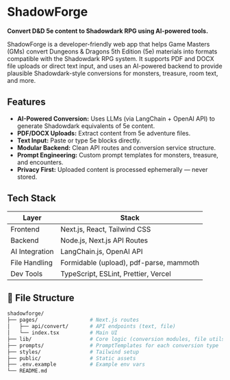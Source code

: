 # ShadowForge

**Convert D&D 5e content to Shadowdark RPG using AI-powered tools.**

ShadowForge is a developer-friendly web app that helps Game Masters (GMs) convert Dungeons & Dragons 5th Edition (5e) materials into formats compatible with the Shadowdark RPG system. It supports PDF and DOCX file uploads or direct text input, and uses an AI-powered backend to provide plausible Shadowdark-style conversions for monsters, treasure, room text, and more.

## Features

- **AI-Powered Conversion:** Uses LLMs (via LangChain + OpenAI API) to generate Shadowdark equivalents of 5e content.
- **PDF/DOCX Uploads:** Extract content from 5e adventure files.
- **Text Input:** Paste or type 5e blocks directly.
- **Modular Backend:** Clean API routes and conversion service structure.
- **Prompt Engineering:** Custom prompt templates for monsters, treasure, and encounters.
- **Privacy First:** Uploaded content is processed ephemerally — never stored.

## Tech Stack

| Layer          | Stack                                   |
| -------------- | --------------------------------------- |
| Frontend       | Next.js, React, Tailwind CSS            |
| Backend        | Node.js, Next.js API Routes             |
| AI Integration | LangChain.js, OpenAI API                |
| File Handling  | Formidable (upload), pdf-parse, mammoth |
| Dev Tools      | TypeScript, ESLint, Prettier, Vercel    |

## 📂 File Structure

```bash
shadowforge/
├── pages/                 # Next.js routes
│   ├── api/convert/       # API endpoints (text, file)
│   └── index.tsx          # Main UI
├── lib/                   # Core logic (conversion modules, file utils)
├── prompts/               # PromptTemplates for each conversion type
├── styles/                # Tailwind setup
├── public/                # Static assets
├── .env.example           # Example env vars
└── README.md
```
